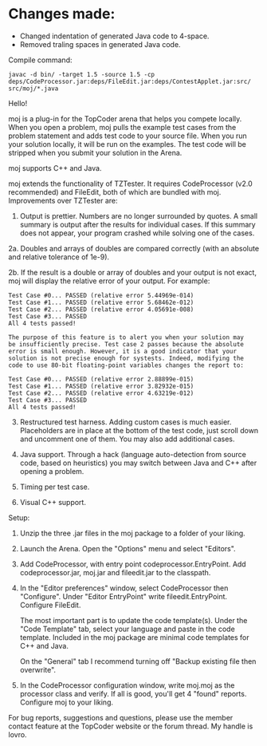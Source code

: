 Changes made:
=============
* Changed indentation of generated Java code to 4-space.
* Removed traling spaces in generated Java code.

Compile command:

```
javac -d bin/ -target 1.5 -source 1.5 -cp deps/CodeProcessor.jar:deps/FileEdit.jar:deps/ContestApplet.jar:src/ src/moj/*.java
```

Hello!

moj is a plug-in for the TopCoder arena that helps you compete
locally. When you open a problem, moj pulls the example test cases
from the problem statement and adds test code to your source
file. When you run your solution locally, it will be run on the
examples. The test code will be stripped when you submit your solution
in the Arena.

moj supports C++ and Java.

moj extends the functionality of TZTester. It requires CodeProcessor
(v2.0 recommended) and FileEdit, both of which are bundled with
moj. Improvements over TZTester are:

1. Output is prettier. Numbers are no longer surrounded by quotes. A
   small summary is output after the results for individual cases. If
   this summary does not appear, your program crashed while solving
   one of the cases.

2a. Doubles and arrays of doubles are compared correctly (with an
    absolute and relative tolerance of 1e-9).

2b. If the result is a double or array of doubles and your output is
    not exact, moj will display the relative error of your output.
    For example:

    Test Case #0... PASSED (relative error 5.44969e-014)
    Test Case #1... PASSED (relative error 5.68462e-012)
    Test Case #2... PASSED (relative error 4.05691e-008)
    Test Case #3... PASSED
    All 4 tests passed!

    The purpose of this feature is to alert you when your solution may
    be insufficiently precise. Test case 2 passes because the absolute
    error is small enough. However, it is a good indicator that your
    solution is not precise enough for systests. Indeed, modifying the
    code to use 80-bit floating-point variables changes the report to:

    Test Case #0... PASSED (relative error 2.88899e-015)
    Test Case #1... PASSED (relative error 3.82932e-015)
    Test Case #2... PASSED (relative error 4.63219e-012)
    Test Case #3... PASSED
    All 4 tests passed!

3. Restructured test harness. Adding custom cases is much easier.
   Placeholders are in place at the bottom of the test code, just
   scroll down and uncomment one of them. You may also add additional
   cases.

4. Java support. Through a hack (language auto-detection from source
   code, based on heuristics) you may switch between Java and C++
   after opening a problem.

5. Timing per test case.

6. Visual C++ support.


Setup:

1. Unzip the three .jar files in the moj package to a folder of your 
   liking.

2. Launch the Arena. Open the "Options" menu and select "Editors".

3. Add CodeProcessor, with entry point codeprocessor.EntryPoint. Add
   codeprocessor.jar, moj.jar and fileedit.jar to the classpath.

4. In the "Editor preferences" window, select CodeProcessor then
   "Configure". Under "Editor EntryPoint" write fileedit.EntryPoint.
   Configure FileEdit.

   The most important part is to update the code template(s). Under
   the "Code Template" tab, select your language and paste in the code
   template. Included in the moj package are minimal code templates
   for C++ and Java.

   On the "General" tab I recommend turning off "Backup existing file
   then overwrite".

5. In the CodeProcessor configuration window, write moj.moj as the
   processor class and verify. If all is good, you'll get 4 "found"
   reports. Configure moj to your liking.


For bug reports, suggestions and questions, please use the member
contact feature at the TopCoder website or the forum thread. My handle
is lovro.
